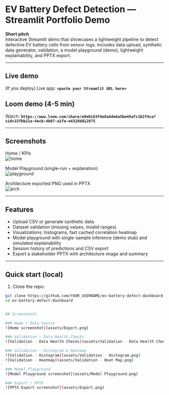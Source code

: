 # EV Battery Defect Detection — Streamlit Portfolio Demo

**Short pitch**  
Interactive Streamlit demo that showcases a lightweight pipeline to detect defective EV battery cells from sensor logs. Includes data upload, synthetic data generator, validation, a model playground (demo), lightweight explainability, and PPTX export.

---

## Live demo
(If you deploy) Live app: **`<paste your Streamlit URL here>`**

## Loom demo (4-5 min)
Watch: **`https://www.loom.com/share/e9eb163f4e8a4de6a5be49afc1b2f4ca?sid=15fbb21a-4ecb-4b07-a1fe-e4328dd12875`**

---

## Screenshots
Home / KPIs  
![home](assets/home.png)

Model Playground (single-run + explanation)  
![playground](assets/playground.png)

Architecture exported PNG used in PPTX  
![arch](assets/arch.png)

---

## Features
- Upload CSV or generate synthetic data
- Dataset validation (missing values, invalid ranges)
- Visualizations: histograms, fast cached correlation heatmap
- Model playground with single-sample inference (demo stub) and simulated explainability
- Session history of predictions and CSV export
- Export a stakeholder PPTX with architecture image and summary

---

## Quick start (local)

1. Clone the repo:
```bash
git clone https://github.com/YOUR_USERNAME/ev-battery-defect-dashboard.git
cd ev-battery-defect-dashboard


## Screenshots

### Home / Data Source
![Home screenshot](assets/Export.png)

### Validation — Data Health Checks
![Validation - Data Health Checks](assets/Validation - Data Health Checks.png)

### Validation — Histogram & Heatmap
![Validation - Histogram](assets/Validation - Histogram.png)
![Validation - Heatmap](assets/Validation - Heat Map.png)

### Model Playground
![Model Playground screenshot](assets/Model Playground.png)

### Export / PPTX
![PPTX Export screenshot](assets/Export.png)

